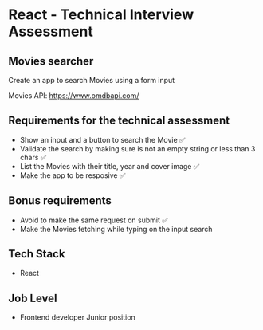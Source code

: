 # React - Technical Interview Assessment

## Movies searcher

Create an app to search Movies using a form input

Movies API: https://www.omdbapi.com/

## Requirements for the technical assessment

- Show an input and a button to search the Movie ✅
- Validate the search by making sure is not an empty string or less than 3 chars ✅
- List the Movies with their title, year and cover image ✅
- Make the app to be resposive ✅

## Bonus requirements

- Avoid to make the same request on submit ✅
- Make the Movies fetching while typing on the input search

## Tech Stack

- React

## Job Level

- Frontend developer Junior position
